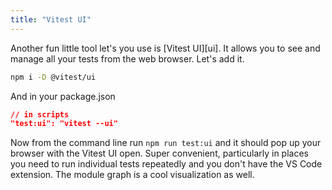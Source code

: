 ```yaml
---
title: "Vitest UI"
---
```


Another fun little tool let's you use is [Vitest UI][ui]. It allows you to see and manage all your tests from the web browser. Let's add it.

```bash
npm i -D @vitest/ui
```

And in your package.json

```json
// in scripts
"test:ui": "vitest --ui"
```

Now from the command line run `npm run test:ui` and it should pop up your browser with the Vitest UI open. Super convenient, particularly in places you need to run individual tests repeatedly and you don't have the VS Code extension. The module graph is a cool visualization as well.
